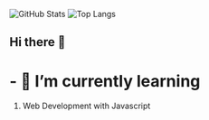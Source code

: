 ![GitHub Stats](https://github-readme-stats.vercel.app/api?username=irtanticarona&show_icons=true&theme=radical)
![Top Langs](https://github-readme-stats.vercel.app/api/top-langs/?username=irtanticarona&layout=compact&theme=radical)

## Hi there 👋
# - 🌱 I’m currently learning
1. Web Development with Javascript
